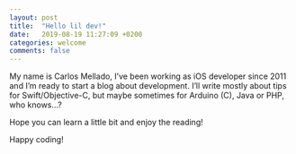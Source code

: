 ```yaml
---
layout: post
title:  "Hello lil dev!"
date:   2019-08-19 11:27:09 +0200
categories: welcome
comments: false
---
```

My name is Carlos Mellado, 
I’ve been working as iOS developer since 2011 and I’m ready to start a blog about development. I’ll write mostly about tips for Swift/Objective-C, but maybe sometimes for Arduino (C), Java or PHP, who knows…?

Hope you can learn a little bit and enjoy the reading!

Happy coding!
